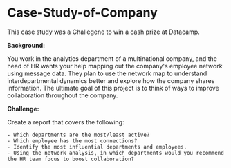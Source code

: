 # Case-Study-of-Company
This case study was a Challegene to win a cash prize at Datacamp. 

**Background:**

You work in the analytics department of a multinational company, and the head of HR wants your help mapping out the company's employee network using message data. They plan to use the network map to understand interdepartmental dynamics better and explore how the company shares information. The ultimate goal of this project is to think of ways to improve collaboration throughout the company.

**Challenge:**

Create a report that covers the following:

    - Which departments are the most/least active?
    - Which employee has the most connections?
    - Identify the most influential departments and employees.
    - Using the network analysis, in which departments would you recommend the HR team focus to boost collaboration?
